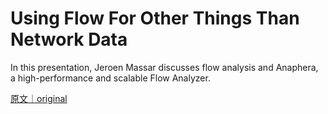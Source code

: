 
# Using Flow For Other Things Than Network Data

In this presentation, Jeroen Massar discusses flow analysis and Anaphera, a high-performance and scalable Flow Analyzer.

[原文｜original](https://insights.sei.cmu.edu/library/using-flow-for-other-things-than-network-data/)
        